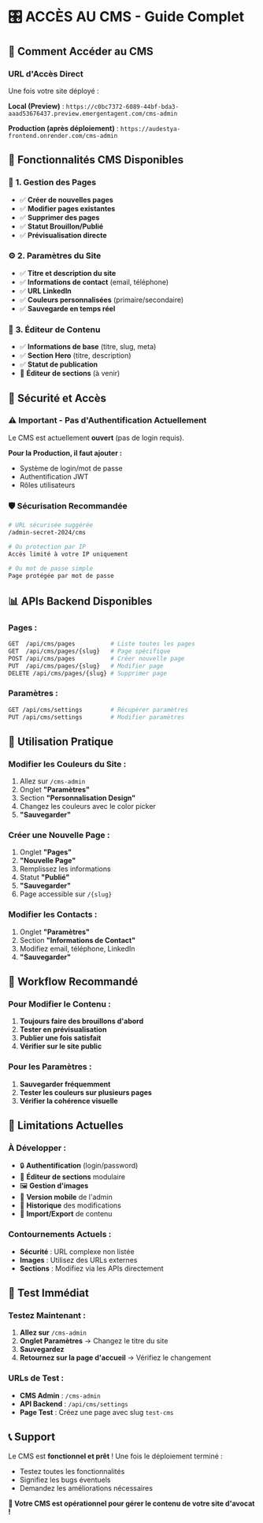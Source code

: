 # 🎛️ ACCÈS AU CMS - Guide Complet

## 🚀 **Comment Accéder au CMS**

### **URL d'Accès Direct**
Une fois votre site déployé :

**Local (Preview)** : 
`https://c0bc7372-6089-44bf-bda3-aaad53676437.preview.emergentagent.com/cms-admin`

**Production (après déploiement)** :
`https://audestya-frontend.onrender.com/cms-admin`

## 🎯 **Fonctionnalités CMS Disponibles**

### 📄 **1. Gestion des Pages**
- ✅ **Créer de nouvelles pages**
- ✅ **Modifier pages existantes**
- ✅ **Supprimer des pages**
- ✅ **Statut Brouillon/Publié**
- ✅ **Prévisualisation directe**

### ⚙️ **2. Paramètres du Site**
- ✅ **Titre et description du site**
- ✅ **Informations de contact** (email, téléphone)
- ✅ **URL LinkedIn**
- ✅ **Couleurs personnalisées** (primaire/secondaire)
- ✅ **Sauvegarde en temps réel**

### 📝 **3. Éditeur de Contenu**
- ✅ **Informations de base** (titre, slug, meta)
- ✅ **Section Hero** (titre, description)
- ✅ **Statut de publication**
- 🔄 **Éditeur de sections** (à venir)

## 🔐 **Sécurité et Accès**

### **⚠️ Important - Pas d'Authentification Actuellement**
Le CMS est actuellement **ouvert** (pas de login requis). 

**Pour la Production, il faut ajouter :**
- Système de login/mot de passe
- Authentification JWT
- Rôles utilisateurs

### **🛡️ Sécurisation Recommandée**
```bash
# URL sécurisée suggérée
/admin-secret-2024/cms

# Ou protection par IP
Accès limité à votre IP uniquement

# Ou mot de passe simple
Page protégée par mot de passe
```

## 📊 **APIs Backend Disponibles**

### **Pages :**
```bash
GET  /api/cms/pages          # Liste toutes les pages
GET  /api/cms/pages/{slug}   # Page spécifique
POST /api/cms/pages          # Créer nouvelle page
PUT  /api/cms/pages/{slug}   # Modifier page
DELETE /api/cms/pages/{slug} # Supprimer page
```

### **Paramètres :**
```bash
GET /api/cms/settings        # Récupérer paramètres
PUT /api/cms/settings        # Modifier paramètres
```

## 🎨 **Utilisation Pratique**

### **Modifier les Couleurs du Site :**
1. Allez sur `/cms-admin`
2. Onglet **"Paramètres"**
3. Section **"Personnalisation Design"**
4. Changez les couleurs avec le color picker
5. **"Sauvegarder"**

### **Créer une Nouvelle Page :**
1. Onglet **"Pages"**
2. **"Nouvelle Page"**
3. Remplissez les informations
4. Statut **"Publié"**
5. **"Sauvegarder"**
6. Page accessible sur `/{slug}`

### **Modifier les Contacts :**
1. Onglet **"Paramètres"**
2. Section **"Informations de Contact"**
3. Modifiez email, téléphone, LinkedIn
4. **"Sauvegarder"**

## 🔄 **Workflow Recommandé**

### **Pour Modifier le Contenu :**
1. **Toujours faire des brouillons d'abord**
2. **Tester en prévisualisation**
3. **Publier une fois satisfait**
4. **Vérifier sur le site public**

### **Pour les Paramètres :**
1. **Sauvegarder fréquemment**
2. **Tester les couleurs sur plusieurs pages**
3. **Vérifier la cohérence visuelle**

## 🚨 **Limitations Actuelles**

### **À Développer :**
- 🔒 **Authentification** (login/password)
- 🎨 **Éditeur de sections** modulaire
- 🖼️ **Gestion d'images** 
- 📱 **Version mobile** de l'admin
- 💾 **Historique** des modifications
- 🔄 **Import/Export** de contenu

### **Contournements Actuels :**
- **Sécurité** : URL complexe non listée
- **Images** : Utilisez des URLs externes
- **Sections** : Modifiez via les APIs directement

## 🎯 **Test Immédiat**

### **Testez Maintenant :**
1. **Allez sur** `/cms-admin`
2. **Onglet Paramètres** → Changez le titre du site
3. **Sauvegardez**
4. **Retournez sur la page d'accueil** → Vérifiez le changement

### **URLs de Test :**
- **CMS Admin** : `/cms-admin`
- **API Backend** : `/api/cms/settings`
- **Page Test** : Créez une page avec slug `test-cms`

## 📞 **Support**

Le CMS est **fonctionnel et prêt** ! Une fois le déploiement terminé :
- Testez toutes les fonctionnalités
- Signifiez les bugs éventuels
- Demandez les améliorations nécessaires

**🎉 Votre CMS est opérationnel pour gérer le contenu de votre site d'avocat !**